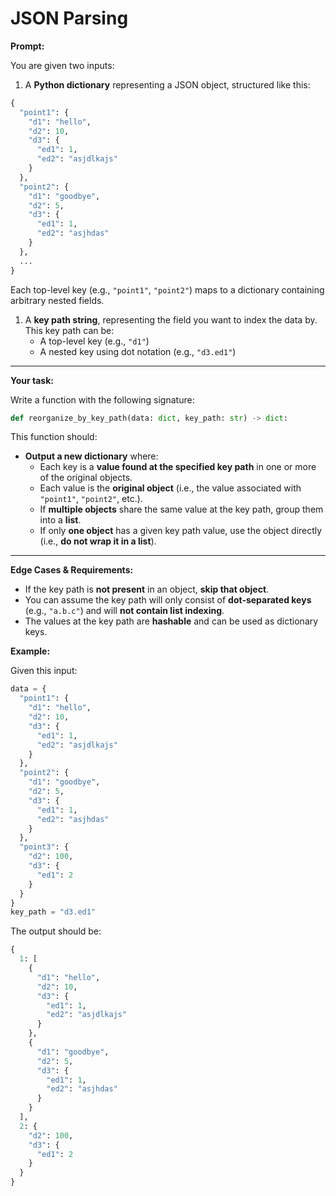 # JSON Parsing

**Prompt:**

You are given two inputs:

1. A **Python dictionary** representing a JSON object, structured like this:

```python
{
  "point1": {
    "d1": "hello",
    "d2": 10,
    "d3": {
      "ed1": 1,
      "ed2": "asjdlkajs"
    }
  },
  "point2": {
    "d1": "goodbye",
    "d2": 5,
    "d3": {
      "ed1": 1,
      "ed2": "asjhdas"
    }
  },
  ...
}
```

Each top-level key (e.g., `"point1"`, `"point2"`) maps to a dictionary containing arbitrary nested fields.

1. A **key path string**, representing the field you want to index the data by. This key path can be:
    - A top-level key (e.g., `"d1"`)
    - A nested key using dot notation (e.g., `"d3.ed1"`)

---

**Your task:**

Write a function with the following signature:

```python
def reorganize_by_key_path(data: dict, key_path: str) -> dict:
```

This function should:

- **Output a new dictionary** where:
    - Each key is a **value found at the specified key path** in one or more of the original objects.
    - Each value is the **original object** (i.e., the value associated with `"point1"`, `"point2"`, etc.).
    - If **multiple objects** share the same value at the key path, group them into a **list**.
    - If only **one object** has a given key path value, use the object directly (i.e., **do not wrap it in a list**).

---

**Edge Cases & Requirements:**

- If the key path is **not present** in an object, **skip that object**.
- You can assume the key path will only consist of **dot-separated keys** (e.g., `"a.b.c"`) and will **not contain list indexing**.
- The values at the key path are **hashable** and can be used as dictionary keys.

**Example:**

Given this input:

```python
data = {
  "point1": {
    "d1": "hello",
    "d2": 10,
    "d3": {
      "ed1": 1,
      "ed2": "asjdlkajs"
    }
  },
  "point2": {
    "d1": "goodbye",
    "d2": 5,
    "d3": {
      "ed1": 1,
      "ed2": "asjhdas"
    }
  },
  "point3": {
    "d2": 100,
    "d3": {
      "ed1": 2
    }
  }
}
key_path = "d3.ed1"
```

The output should be:

```python
{
  1: [
    {
      "d1": "hello",
      "d2": 10,
      "d3": {
        "ed1": 1,
        "ed2": "asjdlkajs"
      }
    },
    {
      "d1": "goodbye",
      "d2": 5,
      "d3": {
        "ed1": 1,
        "ed2": "asjhdas"
      }
    }
  ],
  2: {
    "d2": 100,
    "d3": {
      "ed1": 2
    }
  }
}
```